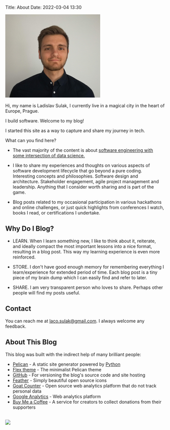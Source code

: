 Title: About
Date: 2022-03-04 13:30

<img class="profile_picture" src="/images/CV_Photo.jpg" alt="Profile picture" width="300"/>

Hi, my name is Ladislav Sulak, I currently live in a magical city in the heart of Europe, Prague.

I build software. Welcome to my blog!

I started this site as a way to capture and share my journey in tech.

What can you find here?

* The vast majority of the content is about <u>software engineering with some intersection
  of data science.</u>

* I like to share my experiences and thoughts on various aspects of software development lifecycle
  that go beyond a pure coding. Interesting concepts and philosophies. Software design and architecture.
  Stakeholder engagement, agile project management and leadership. Anything that I consider worth sharing
  and is part of the game.

* Blog posts related to my occasional participation in various hackathons and online challenges,
  or just quick highlights from conferences I watch, books I read, or certifications I undertake.


## Why Do I Blog?

* LEARN. When I learn something new, I like to think about it, reiterate, and ideally compact
  the most important lessons into a nice format, resulting in a blog post. This way my learning
  experience is even more reinforced.

* STORE. I don't have good enough memory for remembering everything I learn/experience for extended period of time.
  Each blog post is a tiny piece of my brain dump which I can easily find and refer to later.

* SHARE. I am very transparent person who loves to share. Perhaps other people will find my posts useful.

## Contact

You can reach me at <u><a href="mailto:laco.sulak@gmail.com">laco.sulak@gmail.com</a></u>. I always welcome any feedback.

## About This Blog

This blog was built with the indirect help of many brilliant people:

* <u><a href="https://blog.getpelican.com">Pelican</a></u> - A static site generator powered by <a href="https://www.python.org">Python</a>
* <u><a href="https://bit.ly/flex-pelican">Flex theme</a></u> - The minimalist Pelican theme
* <u><a href="https://github.com">GitHub</a></u> - For versioning the blog's source code and site hosting
* <u><a href="https://feathericons.com">Feather</a></u> - Simply beautiful open source icons
* <u><a href="https://www.goatcounter.com">Goat Counter</a></u> - Open source web analytics platform that do not track personal data
* <u><a href="https://analytics.google.com">Google Analytics</a></u> - Web analytics platform
* <u><a href="https://www.buymeacoffee.com">Buy Me a Coffee</a></u> - A service for creators to collect donations from their supporters

<br />
<a href="https://www.buymeacoffee.com/lsulak">
    <img src="https://img.buymeacoffee.com/button-api/?text=Buy me a coffee&emoji=&slug=lsulak&button_colour=FFDD00&font_colour=000000&font_family=Inter&outline_colour=000000&coffee_colour=ffffff" />
</a>
